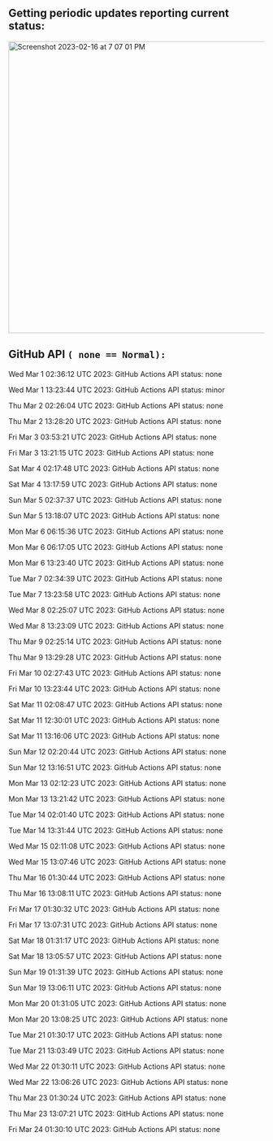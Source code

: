 
## Getting periodic updates reporting current status:
<img width="575" alt="Screenshot 2023-02-16 at 7 07 01 PM" src="https://user-images.githubusercontent.com/31228460/219539578-f880fea9-7a9d-4f7d-a7e2-5ce3d90ab466.png">

## GitHub API `( none == Normal):`

Wed Mar  1 02:36:12 UTC 2023: GitHub Actions API status: none

Wed Mar  1 13:23:44 UTC 2023: GitHub Actions API status: minor

Thu Mar  2 02:26:04 UTC 2023: GitHub Actions API status: none

Thu Mar  2 13:28:20 UTC 2023: GitHub Actions API status: none

Fri Mar  3 03:53:21 UTC 2023: GitHub Actions API status: none

Fri Mar  3 13:21:15 UTC 2023: GitHub Actions API status: none

Sat Mar  4 02:17:48 UTC 2023: GitHub Actions API status: none

Sat Mar  4 13:17:59 UTC 2023: GitHub Actions API status: none

Sun Mar  5 02:37:37 UTC 2023: GitHub Actions API status: none

Sun Mar  5 13:18:07 UTC 2023: GitHub Actions API status: none

Mon Mar  6 06:15:36 UTC 2023: GitHub Actions API status: none

Mon Mar  6 06:17:05 UTC 2023: GitHub Actions API status: none

Mon Mar  6 13:23:40 UTC 2023: GitHub Actions API status: none

Tue Mar  7 02:34:39 UTC 2023: GitHub Actions API status: none

Tue Mar  7 13:23:58 UTC 2023: GitHub Actions API status: none

Wed Mar  8 02:25:07 UTC 2023: GitHub Actions API status: none

Wed Mar  8 13:23:09 UTC 2023: GitHub Actions API status: none

Thu Mar  9 02:25:14 UTC 2023: GitHub Actions API status: none

Thu Mar  9 13:29:28 UTC 2023: GitHub Actions API status: none

Fri Mar 10 02:27:43 UTC 2023: GitHub Actions API status: none

Fri Mar 10 13:23:44 UTC 2023: GitHub Actions API status: none

Sat Mar 11 02:08:47 UTC 2023: GitHub Actions API status: none

Sat Mar 11 12:30:01 UTC 2023: GitHub Actions API status: none

Sat Mar 11 13:16:06 UTC 2023: GitHub Actions API status: none

Sun Mar 12 02:20:44 UTC 2023: GitHub Actions API status: none

Sun Mar 12 13:16:51 UTC 2023: GitHub Actions API status: none

Mon Mar 13 02:12:23 UTC 2023: GitHub Actions API status: none

Mon Mar 13 13:21:42 UTC 2023: GitHub Actions API status: none

Tue Mar 14 02:01:40 UTC 2023: GitHub Actions API status: none

Tue Mar 14 13:31:44 UTC 2023: GitHub Actions API status: none

Wed Mar 15 02:11:08 UTC 2023: GitHub Actions API status: none

Wed Mar 15 13:07:46 UTC 2023: GitHub Actions API status: none

Thu Mar 16 01:30:44 UTC 2023: GitHub Actions API status: none

Thu Mar 16 13:08:11 UTC 2023: GitHub Actions API status: none

Fri Mar 17 01:30:32 UTC 2023: GitHub Actions API status: none

Fri Mar 17 13:07:31 UTC 2023: GitHub Actions API status: none

Sat Mar 18 01:31:17 UTC 2023: GitHub Actions API status: none

Sat Mar 18 13:05:57 UTC 2023: GitHub Actions API status: none

Sun Mar 19 01:31:39 UTC 2023: GitHub Actions API status: none

Sun Mar 19 13:06:11 UTC 2023: GitHub Actions API status: none

Mon Mar 20 01:31:05 UTC 2023: GitHub Actions API status: none

Mon Mar 20 13:08:25 UTC 2023: GitHub Actions API status: none

Tue Mar 21 01:30:17 UTC 2023: GitHub Actions API status: none

Tue Mar 21 13:03:49 UTC 2023: GitHub Actions API status: none

Wed Mar 22 01:30:11 UTC 2023: GitHub Actions API status: none

Wed Mar 22 13:06:26 UTC 2023: GitHub Actions API status: none

Thu Mar 23 01:30:24 UTC 2023: GitHub Actions API status: none

Thu Mar 23 13:07:21 UTC 2023: GitHub Actions API status: none

Fri Mar 24 01:30:10 UTC 2023: GitHub Actions API status: none
